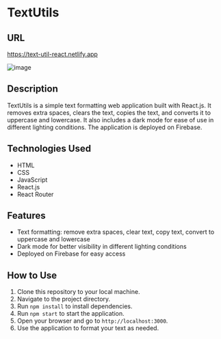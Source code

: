 # TextUtils

## URL
https://text-util-react.netlify.app

![image](https://github.com/anupam-singh88/textUtils/assets/89381022/4e65439c-c82e-4e64-bee7-564c67a264a9)

## Description
TextUtils is a simple text formatting web application built with React.js. It removes extra spaces, clears the text, copies the text, and converts it to uppercase and lowercase. It also includes a dark mode for ease of use in different lighting conditions. The application is deployed on Firebase.

## Technologies Used
- HTML
- CSS
- JavaScript
- React.js
- React Router

## Features
- Text formatting: remove extra spaces, clear text, copy text, convert to uppercase and lowercase
- Dark mode for better visibility in different lighting conditions
- Deployed on Firebase for easy access

## How to Use
1. Clone this repository to your local machine.
2. Navigate to the project directory.
3. Run `npm install` to install dependencies.
4. Run `npm start` to start the application.
5. Open your browser and go to `http://localhost:3000`.
6. Use the application to format your text as needed.

